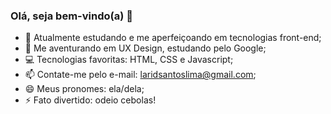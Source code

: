 ### Olá, seja bem-vindo(a) 👋

- 🌱 Atualmente estudando e me aperfeiçoando em tecnologias front-end;
- 📜 Me aventurando em UX Design, estudando pelo Google;
- 💻 Tecnologias favoritas: HTML, CSS e Javascript;
- 📫 Contate-me pelo e-mail: laridsantoslima@gmail.com;
- 😄 Meus pronomes: ela/dela;
- ⚡ Fato divertido: odeio cebolas!
